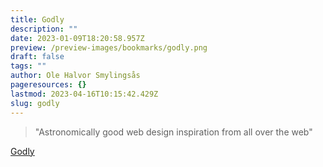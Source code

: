 ```yaml
---
title: Godly
description: ""
date: 2023-01-09T18:20:58.957Z
preview: /preview-images/bookmarks/godly.png
draft: false
tags: ""
author: Ole Halvor Smylingsås
pageresources: {}
lastmod: 2023-04-16T10:15:42.429Z
slug: godly
---
```

<!--more-->
> "Astronomically good web design inspiration from all over the web"


[Godly](https://godly.website/ "Gå Godly (Ekstern lenke)")